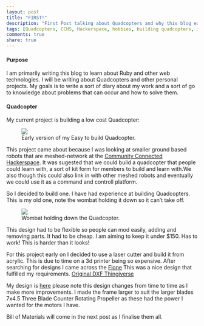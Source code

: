 ```yaml
---
layout: post
title: "FIRST!"
description: "First Post talking about Quadcopters and why this blog exists"
tags: [Quadcopters, CCHS, Hackerspace, hobbies, building quadcopters, intro]
comments: true
share: true
---
```

#### Purpose
I am primarily writing this blog to learn about Ruby and other web technologies. I will be writing about Quadcopters and other personal projects. My goals is to write a sort of diary about my work and a sort of go to knowledge about problems that can occur and how to solve them.

#### Quadcopter
My current project is building a low cost Quadcopter:

<figure>
	<a href="{{ site.url }}/images/post_images/copter test.jpg"><img src="{{ site.url }}/images/post_images/copter test.jpg"></a>
	<figcaption><a >Early version of my Easy to build Quadcopter.</a></figcaption>
</figure>

This project came about because I was looking at smaller ground based robots that are meshed-network at the [Community Connected Hackerspace](http://www.hackmelbourne.org/). It was sugested that we could build a quadcopter that people could learn with, a sort of kit form for members to build and learn with.We also though this could also link in with other meshed robots and eventually we could use it as a command and controll platform.

So I decided to build one. I have had experience at building Quadcopters. This is my old one, note the wombat holding it down so it can’t take off.

<figure>
	<a href="{{ site.url }}/images/post_images/Wombatcopter.jpg"><img src="{{ site.url }}/images/post_images/Wombatcopter.jpg"></a>
	<figcaption><a>Wombat holding down the Quadcopter.</a></figcaption>
</figure>


This design had to be flexible so people can mod easily, adding and removing parts. It had to be cheap. I am aiming to keep it under $150. Has to work! This is harder than it looks!

For this project early on I decided to use a laser cutter and build it from acrylic. This is due to time on a 3d printer being so expensive. After searching for designs I came across the [Flone](http://www.instructables.com/id/Flone/) This was a nice design that fulfilled my requirements. [Original DXF Thingiverse](http://www.thingiverse.com/thing:113497)

My design is [here](https://github.com/adricl/Quadcopter-Frame) please note this design changes from time to time as I make more improvements. I made the frame larger to suit the larger blades 7x4.5 Three Blade Counter Rotating Propeller as these had the power I wanted for the motors I have.

Bill of Materials will come in the next post as I finalise them all.
